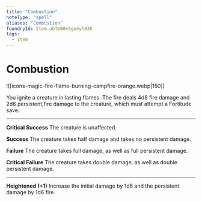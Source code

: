```yaml
---
title: "Combustion"
noteType: "spell"
aliases: "Combustion"
foundryId: Item.ubTmB0e5go4yl03K
tags:
  - Item
---
```


# Combustion
![[icons-magic-fire-flame-burning-campfire-orange.webp|150]]

You ignite a creature in lasting flames. The fire deals 4d8 fire damage and 2d6 persistent,fire damage to the creature, which must attempt a Fortitude save.

* * *

**Critical Success** The creature is unaffected.

**Success** The creature takes half damage and takes no persistent damage.

**Failure** The creature takes full damage, as well as full persistent damage.

**Critical Failure** The creature takes double damage, as well as double persistent damage.

* * *

**Heightened (+1)** Increase the initial damage by 1d8 and the persistent damage by 1d6 fire.
